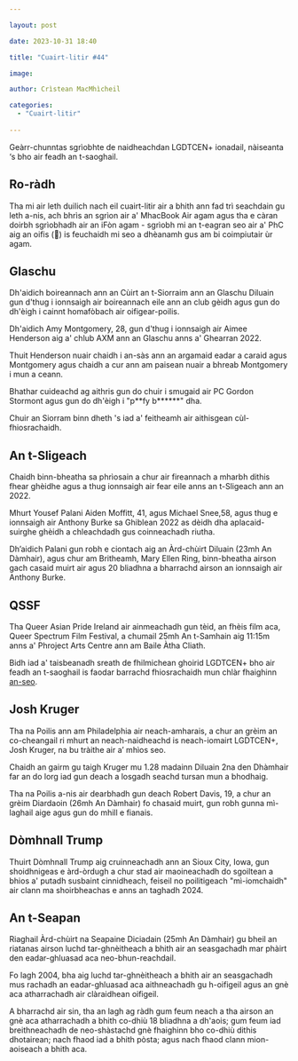 ```yaml
---

layout: post

date: 2023-10-31 18:40

title: "Cuairt-litir #44"

image:

author: Crìstean MacMhìcheil

categories:
  - "Cuairt-litir"
  
---
```


Geàrr-chunntas sgrìobhte de naidheachdan LGDTCEN+ ionadail, nàiseanta ‘s bho air feadh an t-saoghail.

## Ro-ràdh

Tha mi air leth duilich nach eil cuairt-litir air a bhith ann fad trì seachdain gu leth a-nis, ach bhrìs an sgrìon air a' MhacBook Air agam agus tha e càran doirbh sgrìobhadh air an iFòn agam - sgrìobh mi an t-eagran seo air a' PhC aig an oifis (🤫) is feuchaidh mi seo a dhèanamh gus am bi coimpiutair ùr agam.

## Glaschu

Dh'aidich boireannach ann an Cùirt an t-Siorraim ann an Glaschu Diluain gun d'thug i ionnsaigh air boireannach eile ann an club gèidh agus gun do dh'èigh i cainnt homafòbach air oifigear-poilis.

Dh'aidich Amy Montgomery, 28, gun d'thug i ionnsaigh air Aimee Henderson aig 
a' chlub AXM ann an Glaschu anns a' Ghearran 2022.

Thuit Henderson nuair chaidh i an-sàs ann an argamaid eadar a caraid agus Montgomery agus chaidh a cur ann am paisean nuair a bhreab Montgomery i mun a ceann.

Bhathar cuideachd ag aithris gun do chuir i smugaid air PC Gordon Stormont agus gun do dh'èigh i "p\*\*fy b\*\*\*\*\*\*" dha.

Chuir an Siorram binn dheth 's iad a' feitheamh air aithisgean cùl-fhiosrachaidh.

## An t-Sligeach

Chaidh binn-bheatha sa phrìosain a chur air fireannach a mharbh dithis fhear ghèidhe agus a thug ionnsaigh air fear eile anns an t-Sligeach ann an 2022.

Mhurt Yousef Palani Aiden Moffitt, 41, agus Michael Snee,58, agus thug e ionnsaigh air Anthony Burke sa Ghiblean 2022 as dèidh dha aplacaid-suirghe ghèidh a chleachdadh gus coinneachadh riutha.

Dh’aidich Palani gun robh e ciontach aig an Àrd-chùirt Diluain (23mh An Dàmhair), agus chur am Britheamh, Mary Ellen Ring, binn-bheatha airson gach casaid muirt air agus 20 bliadhna a bharrachd airson an ionnsaigh air Anthony Burke.

## QSSF

Tha Queer Asian Pride Ireland air ainmeachadh gun tèid, an fhèis film aca, Queer Spectrum Film Festival, a chumail 25mh An t-Samhain aig 11:15m anns a' Phroject Arts Centre ann am Baile Àtha Cliath.

Bidh iad a' taisbeanadh sreath de fhilmichean ghoirid LGDTCEN+ bho air feadh an t-saoghail is faodar barrachd fhiosrachaidh mun chlàr fhaighinn [an-seo](https://projectartscentre.ie/wp-content/uploads/2023/10/QSFF23-Booklet-PDF.pdf).

##  Josh Kruger

Tha na Poilis ann am Philadelphia air neach-amharais, a chur an grèim an co-cheangail ri mhurt an neach-naidheachd is neach-iomairt LGDTCEN+, Josh Kruger, na bu tràithe air a’ mhìos seo.

Chaidh an gairm gu taigh Kruger mu 1.28 madainn Diluain 2na den Dhàmhair far an do lorg iad gun deach a losgadh seachd tursan mun a bhodhaig.

Tha na Poilis a-nis air dearbhadh gun deach Robert Davis, 19, a chur an grèim Diardaoin (26mh An Dàmhair) fo chasaid muirt, gun robh gunna mì-laghail aige agus gun do mhill e fianais.

## Dòmhnall Trump

Thuirt Dòmhnall Trump aig cruinneachadh ann an Sioux City, Iowa, gun shoidhnigeas e àrd-òrdugh a chur stad air maoineachadh do sgoiltean a bhios a' putadh susbaint cinnidheach, feiseil no poilitigeach "mì-iomchaidh" air clann ma shoirbheachas e anns an taghadh 2024.

## An t-Seapan

Riaghail Àrd-chùirt na Seapaine Diciadain (25mh An Dàmhair) gu bheil an riatanas airson luchd tar-ghnèitheach a bhith air an seasgachadh mar phàirt den eadar-ghluasad aca neo-bhun-reachdail.

Fo lagh 2004, bha aig luchd tar-ghnèitheach a bhith air an seasgachadh mus rachadh an eadar-ghluasad aca aithneachadh gu h-oifigeil agus an gnè aca atharrachadh air clàraidhean oifigeil.

A bharrachd air sin, tha an lagh ag ràdh gum feum neach a tha airson an gnè aca atharrachadh a bhith co-dhiù 18 bliadhna a dh'aois; gum feum iad breithneachadh de neo-shàstachd gnè fhaighinn bho co-dhiù dithis dhotairean; nach fhaod iad a bhith pòsta; agus nach fhaod clann mion-aoiseach a bhith aca.